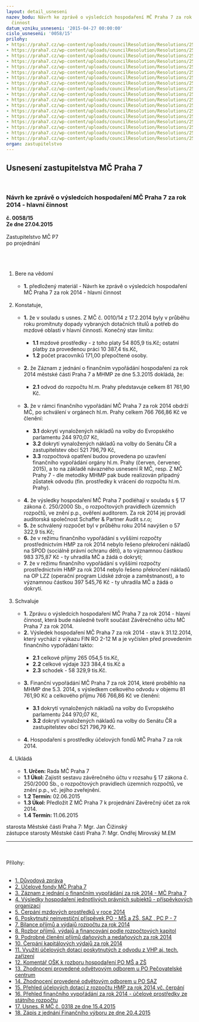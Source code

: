 ```yaml
---
layout: detail_usneseni
nazev_bodu: Návrh ke zprávě o výsledcích hospodaření MČ Praha 7 za rok 2014 - hlavní
  činnost
datum_vzniku_usneseni: '2015-04-27 00:00:00'
cislo_usneseni: '0058/15'
prilohy:
- https://praha7.cz/wp-content/uploads/councilResolution/Resolutions/25537/058_15_pril1.doc
- https://praha7.cz/wp-content/uploads/councilResolution/Resolutions/25537/3-15-p%c5%99%c3%adloha_%c4%8d._2_-_%c3%ba%c4%8delov%c3%a9_fondy_m%c4%8d_praha_7.doc
- https://praha7.cz/wp-content/uploads/councilResolution/Resolutions/25537/3-15-p%c5%99%c3%adloha_%c4%8d._3_-_mhmp_-_z%c3%a1znam_o_fv_za_rok_2014.doc
- https://praha7.cz/wp-content/uploads/councilResolution/Resolutions/25537/3-15-p%c5%99%c3%adloha_%c4%8d._4_-_v%c3%bdsledky_hospoda%c5%99en%c3%ad_po_za_rok_2014.doc
- https://praha7.cz/wp-content/uploads/councilResolution/Resolutions/25537/3-15-p%c5%99%c3%adloha_%c4%8d._5_-_%c4%8derp%c3%a1n%c3%ad_mzdov%c3%bdch_prost%c5%99edk%c5%af_v_roce_2014.xlsx
- https://praha7.cz/wp-content/uploads/councilResolution/Resolutions/25537/3-15-p%c5%99%c3%adloha_%c4%8d._6_-__poskytnut%c3%bd_neinvesti%c4%8dn%c3%ad_p%c5%99%c3%adsp%c4%9bvek_po_-_m%c5%a1_a_z%c5%a1,_saz,_pc_p-7.rtf
- https://praha7.cz/wp-content/uploads/councilResolution/Resolutions/25537/3-15-p%c5%99%c3%adloha_%c4%8d._7_-_bilance_p%c5%99%c3%adjm%c5%af_a_v%c3%bddaj%c5%af_rozpo%c4%8dtu_za_rok_2014.xlsx
- https://praha7.cz/wp-content/uploads/councilResolution/Resolutions/25537/3-15-p%c5%99%c3%adloha_%c4%8d._8_-_rozbor_p%c5%99%c3%adjm%c5%af,_v%c3%bddaj%c5%af_a_fonancov%c3%a1n%c3%ad_podle_rozpo%c4%8dtov%c3%bdch_kapitol.xlsx
- https://praha7.cz/wp-content/uploads/councilResolution/Resolutions/25537/3-15-p%c5%99%c3%adloha_%c4%8d._9_-_podrobn%c3%a9_%c4%8dlen%c4%9bn%c3%ad_p%c5%99%c3%adjm%c5%af_da%c5%88ov%c3%bdch_a_neda%c5%88ov%c3%bdch_r._2014.xlsx
- https://praha7.cz/wp-content/uploads/councilResolution/Resolutions/25537/3-15-p%c5%99%c3%adloha_%c4%8d._10_-_%c4%8derp%c3%a1n%c3%ad_kapit%c3%a1lov%c3%bdch_v%c3%bddaj%c5%af.xlsx
- https://praha7.cz/wp-content/uploads/councilResolution/Resolutions/25537/3-15-p%c5%99%c3%adloha_%c4%8d._11_-__vyu%c5%beit%c3%ad_%c3%ba%c4%8delov%c3%bdch_dotac%c3%ad_poskytnut%c3%bdch_z_odvodu_z_vhp_aj.tech.za%c5%99%c3%adz.-_xls.xls
- https://praha7.cz/wp-content/uploads/councilResolution/Resolutions/25537/3-15-p%c5%99%c3%adloha_%c4%8d._12_-_koment%c3%a1%c5%99_o%c5%a1k_k_rozboru_hospoda%c5%99en%c3%ad_po_m%c5%a1_a_z%c5%a1.doc
- https://praha7.cz/wp-content/uploads/councilResolution/Resolutions/25537/3-15-p%c5%99%c3%adloha_%c4%8d._13_-__zhodnocen%c3%ad_proveden%c3%a9_odv%c4%9btvov%c3%bdm_odborem_u_po_pe%c4%8dovatelsk%c3%a9_centrum.doc
- https://praha7.cz/wp-content/uploads/councilResolution/Resolutions/25537/3-15-p%c5%99%c3%adloha_%c4%8d._14_-_zhodnocen%c3%ad_peoveden%c3%a9_odv%c4%9btvov%c3%bdm_odborem_u_po_saz.doc
- https://praha7.cz/wp-content/uploads/councilResolution/Resolutions/25537/3-15-p%c5%99%c3%adloha_%c4%8d._15_-_p%c5%99ehled_%c3%ba%c4%8delov%c3%bdch_dotac%c3%ad_z_rozpo%c4%8dtu_hmp_za_rok_2014_v%c4%8d._%c4%8derp%c3%a1n%c3%ad.doc
- https://praha7.cz/wp-content/uploads/councilResolution/Resolutions/25537/3-15-p%c5%99%c3%adloha_16_v2.xls
- https://praha7.cz/wp-content/uploads/councilResolution/Resolutions/25537/3-15-0318r.doc
- https://praha7.cz/wp-content/uploads/councilResolution/Resolutions/25537/3-15-FVz%c3%a1pisduben2015_platn%c3%bd.doc
organ: zastupitelstvo
---
```

<div id="ucUsn_pList" class="usn">
	<span><h2>Usnesení zastupitelstva MČ Praha 7 </h2>
<br></span><div class="standBody">
<span><h3>Návrh ke zprávě o výsledcích hospodaření MČ Praha 7 za rok 2014 - hlavní činnost</h3></span><div class="center">
		<strong>č. 0058/15</strong><br>
	</div>
<div class="center">
		<strong>Ze dne 27.04.2015</strong><br><br>
	</div>Zastupitelstvo MČ P7<br>po projednání<br><br><br><ol>
<br><li>Bere na vědomí<br><ul>
<br><li>
<strong>1.</strong> předložený materiál - Návrh ke zprávě o výsledcích hospodaření MČ Praha 7 za rok 2014 - hlavní činnost</li>
</ul>
<br>
</li>
<li>Konstatuje,<br><ul>
<br><li>
<strong>1.</strong> že v souladu s usnes. Z MČ č. 0010/14 z 17.2.2014 byly v průběhu roku promítnuty dopady vybraných dotačních titulů a potřeb do mzdové oblasti v hlavní činnosti. Konečný stav limitu: <br><ul>
<br><li>
<strong>1.1</strong> mzdové prostředky - z toho platy 54 805,9 tis.Kč; ostatní platby za provedenou práci 10 387,4 tis.Kč, <br>
</li>
<li>
<strong>1.2</strong> počet pracovníků 171,00 přepočtené osoby. </li>
</ul>
<br>
</li>
<li>
<strong>2.</strong> že Záznam z jednání o finančním vypořádání hospodaření za rok 2014 městské části Praha 7 a MHMP ze dne 5.3.2015 dokládá, že:<br><ul>
<br><li>
<strong>2.1</strong> odvod do rozpočtu hl.m. Prahy představuje celkem 81 761,90 Kč. </li>
</ul>
<br>
</li>
<li>
<strong>3.</strong> že v rámci finančního vypořádání MČ Praha 7 za rok 2014 obdrží MČ, po schválení v orgánech hl.m. Prahy celkem 766 766,86 Kč ve členění:<br><ul>
<br><li>
<strong>3.1</strong> dokrytí vynaložených nákladů na volby do Evropského parlamentu 244 970,07 Kč,<br>
</li>
<li>
<strong>3.2</strong> dokrytí vynaložených nákladů na volby do Senátu ČR a zastupitelstev obcí 521 796,79 Kč, <br>
</li>
<li>
<strong>3.3</strong> rozpočtová opatření budou provedena po uzavření finančního vypořádání orgány hl.m. Prahy (červen, červenec 2015), a to na základě návazného usnesení R MČ, resp. Z MČ Prahy 7 - dle metodiky MHMP pak bude realizován případný zůstatek odvodu (fin. prostředky k vrácení do rozpočtu hl.m. Prahy). </li>
</ul>
<br>
</li>
<li>
<strong>4.</strong> že výsledky hospodaření MČ Praha 7 podléhají v souladu s § 17 zákona č. 250/2000 Sb., o rozpočtových pravidlech územních rozpočtů, ve znění p.p., ověření auditorem. Za rok 2014 jej provádí auditorská společnost Schaffer &amp; Partner Audit s.r.o;<br>
</li>
<li>
<strong>5.</strong> že schválený rozpočet byl v průběhu roku 2014 navýšen o 57 322,9 tis.Kč;<br>
</li>
<li>
<strong>6.</strong> že v režimu finančního vypořádání s vyššími rozpočty prostřednictvím HMP za rok 2014 nebylo řešeno překročení nákladů na SPOD (sociálně právní ochranu dětí), a to významnou částkou 983 375,87 Kč - ty uhradila MČ a žádá o dokrytí; <br>
</li>
<li>
<strong>7.</strong> že v režimu finančního vypořádání s vyššími rozpočty prostřednictvím HMP za rok 2014 nebylo řešeno překročení nákladů na OP LZZ (operační program Lidské zdroje a zaměstnanost), a to významnou částkou 397 545,76 Kč - ty uhradila MČ a žádá o dokrytí.</li>
</ul>
<br>
</li>
<li>Schvaluje<br><ul>
<br><li>
<strong>1.</strong> Zprávu o výsledcích hospodaření MČ Praha 7 za rok 2014 - hlavní činnost, která bude následně tvořit součást Závěrečného účtu MČ Praha 7 za rok 2014.<br>
</li>
<li>
<strong>2.</strong> Výsledek hospodaření MČ Praha 7 za rok 2014 - stav k 31.12.2014, který vychází z výkazu FIN RO 2-12 M a je vyčíslen před provedením finančního vypořádání takto:<br><ul>
<br><li>
<strong>2.1</strong> celkové příjmy 265 054,5 tis.Kč, <br>
</li>
<li>
<strong>2.2</strong> celkové výdaje 323 384,4 tis.Kč a <br>
</li>
<li>
<strong>2.3</strong> schodek - 58 329,9 tis.Kč.</li>
</ul>
<br>
</li>
<li>
<strong>3.</strong> Finanční vypořádání MČ Praha 7 za rok 2014, které proběhlo na MHMP dne 5.3. 2014, s výsledkem celkového odvodu v objemu 81 761,90 Kč a celkového příjmu 766 766,86 Kč ve členění:<br><ul>
<br><li>
<strong>3.1</strong> dokrytí vynaložených nákladů na volby do Evropského parlamentu 244 970,07 Kč,<br>
</li>
<li>
<strong>3.2</strong> dokrytí vynaložených nákladů na volby do Senátu ČR a zastupitelstev obcí 521 796,79 Kč. </li>
</ul>
<br>
</li>
<li>
<strong>4.</strong> Hospodaření s prostředky účelových fondů MČ Praha 7 za rok 2014. </li>
</ul>
<br>
</li>
<li>Ukládá<br><ul>
<br><li>
<strong>1. Určen: </strong>Rada MČ Praha 7<br>
</li>
<li>
<strong>1.1 Úkol: </strong>Zajistit sestavu závěrečného účtu v rozsahu § 17 zákona č. 250/2000 Sb., o rozpočtových pravidlech územních rozpočtů, ve znění p.p., vč. jejího zveřejnění.<br>
</li>
<li>
<strong>1.2 Termín: </strong>02.06.2015<br>
</li>
<li>
<strong>1.3 Úkol: </strong>Předložit Z MČ Praha 7 k projednání Závěrečný účet za rok 2014.<br>
</li>
<li>
<strong>1.4 Termín: </strong>11.06.2015</li>
</ul>
</li>
</ol>starosta Městské části Praha 7: Mgr. Jan Čižinský<br>zástupce starosty Městské části Praha 7: Mgr. Ondřej Mirovský M.EM<br><hr>
<br><br>Přílohy: <br><ul>
<br><li>
<a href="/zdroj.aspx?typ=4&amp;Id=62519&amp;sh=699768149" target="_blank" title="Odkaz na soubor - 143 kB - nové okno">1. Důvodová zpráva</a> <br>
</li>
<li>
<a href="/zdroj.aspx?typ=4&amp;id=62471&amp;sh=198119221" target="_blank" title="Odkaz na soubor - 121 kB - nové okno">2. Účelové fondy MČ Praha 7</a> <br>
</li>
<li>
<a href="/zdroj.aspx?typ=4&amp;id=62472&amp;sh=197231445" target="_blank" title="Odkaz na soubor - 366,5 kB - nové okno">3. Záznam z jednání o finančním vypořádání za rok 2014 - MČ Praha 7 </a><br>
</li>
<li>
<a href="/zdroj.aspx?typ=4&amp;id=62473&amp;sh=197134197" target="_blank" title="Odkaz na soubor - 86 kB - nové okno">4. Výsledky hospodaření jednotlivých právních subjektů - příspěvkových organizací</a> <br>
</li>
<li>
<a href="/zdroj.aspx?typ=4&amp;id=62474&amp;sh=197303189" target="_blank" title="Odkaz na soubor - 27,3 kB - nové okno">5. Čerpání mzdových prostředků v roce 2014 </a><br>
</li>
<li>
<a href="/zdroj.aspx?typ=4&amp;id=62475&amp;sh=197205941" target="_blank" title="Odkaz na soubor - 719,9 kB - nové okno">6. Poskytnutý neinvestiční příspěvek PO - MŠ a ZŠ, SAZ , PC P - 7</a> <br>
</li>
<li>
<a href="/zdroj.aspx?typ=4&amp;id=62476&amp;sh=197366741" target="_blank" title="Odkaz na soubor - 19,8 kB - nové okno">7. Bilance příjmů a výdajů rozpočtu za rok 2014</a> <br>
</li>
<li>
<a href="/zdroj.aspx?typ=4&amp;id=62477&amp;sh=197269493" target="_blank" title="Odkaz na soubor - 19,2 kB - nové okno">8. Rozbor příjmů, výdajů a financování podle rozpočtových kapitol</a> <br>
</li>
<li>
<a href="/zdroj.aspx?typ=4&amp;id=62478&amp;sh=197864981" target="_blank" title="Odkaz na soubor - 17,3 kB - nové okno">9. Podrobné členění příjmů daňových a nedaňových za rok 2014</a> <br>
</li>
<li>
<a href="/zdroj.aspx?typ=4&amp;id=62479&amp;sh=197890613" target="_blank" title="Odkaz na soubor - 39,8 kB - nové okno">10. Čerpání kapitálových výdajů za rok 2014</a> <br>
</li>
<li>
<a href="/zdroj.aspx?typ=4&amp;id=62480&amp;sh=824247349" target="_blank" title="Odkaz na soubor - 75 kB - nové okno">11. Využití účelových dotací poskytnutých z odvodu z VHP aj. tech. zařízení</a> <br>
</li>
<li>
<a href="/zdroj.aspx?typ=4&amp;id=62481&amp;sh=824281173" target="_blank" title="Odkaz na soubor - 176 kB - nové okno">12. Komentář OŠK k rozboru hospodaření PO MŠ a ZŠ</a> <br>
</li>
<li>
<a href="/zdroj.aspx?typ=4&amp;id=62482&amp;sh=824319093" target="_blank" title="Odkaz na soubor - 104,5 kB - nové okno">13. Zhodnocení provedené odvětvovým odborem u PO Pečovatelské centrum</a> <br>
</li>
<li>
<a href="/zdroj.aspx?typ=4&amp;id=62483&amp;sh=824344981" target="_blank" title="Odkaz na soubor - 78,5 kB - nové okno">14. Zhodnocení provedené odvětovým odborem u PO SAZ </a><br>
</li>
<li>
<a href="/zdroj.aspx?typ=4&amp;id=62484&amp;sh=824382645" target="_blank" title="Odkaz na soubor - 122,5 kB - nové okno">15. Přehled účelových dotací z rozpočtu HMP za rok 2014 vč. čerpání</a> <br>
</li>
<li>
<a href="/zdroj.aspx?typ=4&amp;id=62485&amp;sh=824416469" target="_blank" title="Odkaz na soubor - 33,5 kB - nové okno">16. Přehled finančního vypořádání za rok 2014 - účelové prostředky ze státního rozpočtu</a> <br>
</li>
<li>
<a href="/zdroj.aspx?typ=4&amp;id=62486&amp;sh=824454389" target="_blank" title="Odkaz na soubor - 42,5 kB - nové okno">17. Usnes. R MČ č. 0318 ze dne 15.4.2015 </a><br>
</li>
<li>
<a href="/zdroj.aspx?typ=4&amp;id=62487&amp;sh=824479765" target="_blank" title="Odkaz na soubor - 74 kB - nové okno">18. Zápis z jednání Finančního výboru ze dne 20.4.2015</a> </li>
</ul>
</div>
</div>